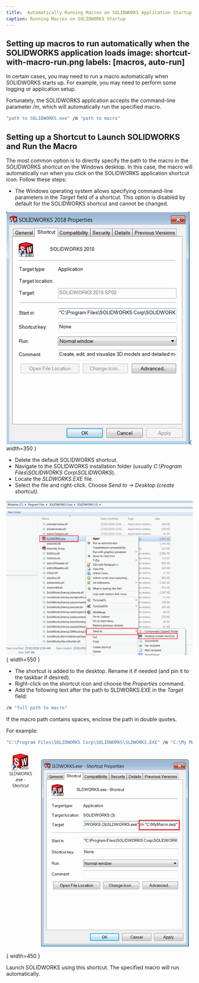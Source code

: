 ```yaml
---
title:  Automatically Running Macros on SOLIDWORKS Application Startup
caption: Running Macros on SOLIDWORKS Startup
---
```

 Setting up macros to run automatically when the SOLIDWORKS application loads
image: shortcut-with-macro-run.png
labels: [macros, auto-run]
---
In certain cases, you may need to run a macro automatically when SOLIDWORKS starts up. For example, you may need to perform some logging or application setup.

Fortunately, the SOLIDWORKS application accepts the command-line parameter */m*, which will automatically run the specified macro.

```cmd
"path to SOLIDWORKS.exe" /m "path to macro"
```

## Setting up a Shortcut to Launch SOLIDWORKS and Run the Macro

The most common option is to directly specify the path to the macro in the SOLIDWORKS shortcut on the Windows desktop. In this case, the macro will automatically run when you click on the SOLIDWORKS application shortcut icon. Follow these steps:

* The Windows operating system allows specifying command-line parameters in the *Target* field of a shortcut. This option is disabled by default for the SOLIDWORKS shortcut and cannot be changed.

![Default options for the SOLIDWORKS shortcut](default-shortcut-options.png){ width=350 }

* Delete the default SOLIDWORKS shortcut.
* Navigate to the SOLIDWORKS installation folder (usually *C:\Program Files\SOLIDWORKS Corp\SOLIDWORKS*).
* Locate the *SLDWORKS.EXE* file.
* Select the file and right-click. Choose *Send to* -> *Desktop (create shortcut)*.

![Location of the SOLIDWORKS.exe file](sldworks-exe-location.png){ width=550 }

* The shortcut is added to the desktop. Rename it if needed (and pin it to the taskbar if desired).
* Right-click on the shortcut icon and choose the *Properties* command.
* Add the following text after the path to SLDWORKS.EXE in the *Target* field:

```cmd
/m "full path to macro"
```

If the macro path contains spaces, enclose the path in double quotes.

For example:

```cmd
"C:\Program Files\SOLIDWORKS Corp\SOLIDWORKS\SLDWORKS.EXE" /m "C:\My Macros\Macro1.swb"
```

![Shortcut with the macro path](shortcut-with-macro-run.png){ width=450 }

Launch SOLIDWORKS using this shortcut. The specified macro will run automatically.